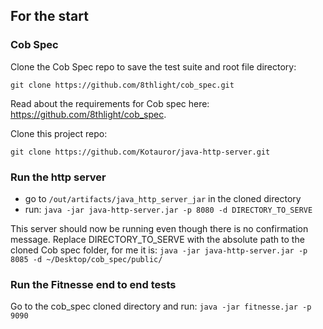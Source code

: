 ## For the start

### Cob Spec

Clone the Cob Spec repo to save the test suite and root file directory:

```git clone https://github.com/8thlight/cob_spec.git```

Read about the requirements for Cob spec here: https://github.com/8thlight/cob_spec.

Clone this project repo:

```git clone https://github.com/Kotauror/java-http-server.git```

### Run the http server

- go to ```/out/artifacts/java_http_server_jar``` in the cloned directory
- run:
```java -jar java-http-server.jar -p 8080 -d DIRECTORY_TO_SERVE```

This server should now be running even though there is no confirmation message.
Replace DIRECTORY_TO_SERVE with the absolute path to the cloned Cob spec folder, for me it is:
```java -jar java-http-server.jar -p 8085 -d ~/Desktop/cob_spec/public/```

### Run the Fitnesse end to end tests 

Go to the cob_spec cloned directory and run:
```java -jar fitnesse.jar -p 9090```



